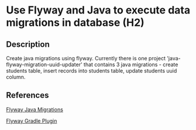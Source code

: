 # Use Flyway and Java to execute data migrations in database (H2)

## Description
Create java migrations using flyway.
Currently there is one project 'java-flyway-migration-uuid-updater' that contains 3 java migrations - create students table, insert records into students table, update students uuid column.

## References
[Flyway Java Migrations](https://flywaydb.org/documentation/tutorials/java)

[Flyway Gradle Plugin](https://flywaydb.org/documentation/usage/gradle/) 

